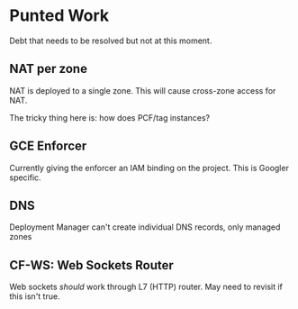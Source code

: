 # Punted Work

Debt that needs to be resolved but not at this moment.

## NAT per zone

NAT is deployed to a single zone. This will cause cross-zone access for NAT. 

The tricky thing here is: how does PCF/tag instances?

## GCE Enforcer

Currently giving the enforcer an IAM binding on the project. This is Googler specific.

## DNS

Deployment Manager can't create individual DNS records, only managed zones

## CF-WS: Web Sockets Router

Web sockets _should_ work through L7 (HTTP) router. May need to revisit if this isn't true.
